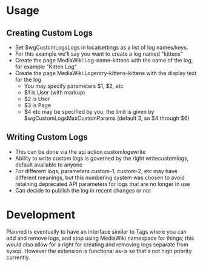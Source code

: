 # Usage
## Creating Custom Logs
* Set $wgCustomLogsLogs in localsettings as a list of log names/keys.
* For this example we'll say you want to create a log named "kittens"
* Create the page MediaWiki:Log-name-kittens with the name of the log, for example "Kitten Log"
* Create the page MediaWiki:Logentry-kittens-kittens with the display text for the log
    * You may specify parameters $1, $2, etc
    * $1 is User (with markup)
    * $2 is User
    * $3 is Page
    * $4 etc may be specified by you, the limit is given by $wgCustomLogsMaxCustomParams (default 3, so $4 through $6)
## Writing Custom Logs
* This can be done via the api action customlogswrite
* Ability to write custom logs is governed by the right writecustomlogs, default available to anyone
* For different logs, parameters custom-1, custom-2, etc may have different meanings, but this numbering system was chosen to avoid retaining deprecated API parameters for logs that are no longer in use
* Can decide to publish the log in recent changes or not

# Development
Planned is eventually to have an interface similar to Tags where you can add and remove logs, and stop using MediaWiki namespace for things; this would also allow for a right for creating and removing logs separate from sysop. However the extension is functional as-is so that's not high priority currently.

